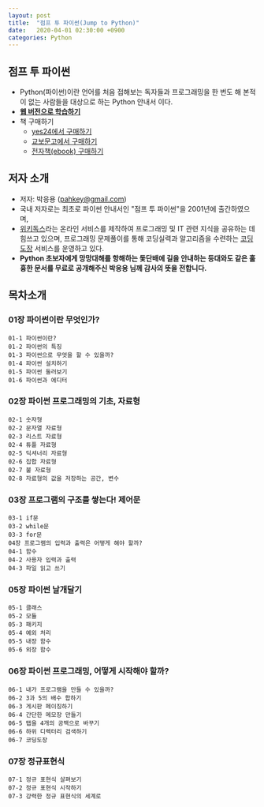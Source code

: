 ```yaml
---
layout: post
title:  "점프 투 파이썬(Jump to Python)"
date:   2020-04-01 02:30:00 +0900
categories: Python
---
```


## 점프 투 파이썬

- Python(파이썬)이란 언어를 처음 접해보는 독자들과 프로그래밍을 한 번도 해 본적이 없는 사람들을 대상으로 하는 Python 안내서 이다.
- **[웹 버전으로 학습하기](https://wikidocs.net/book/1)**
- 책 구매하기
  - [yes24에서 구매하기](http://www.yes24.com/Product/Goods/74419916)
  - [교보문고에서 구매하기](http://www.kyobobook.co.kr/product/detailViewKor.laf?mallGb=KOR&ejkGb=KOR&barcode=9791163030911)
  - [전자책(ebook) 구매하기](https://wikidocs.net/buy/1)

## 저자 소개

- 저자: 박응용 (pahkey@gmail.com)
- 국내 저자로는 최초로 파이썬 안내서인 "점프 투 파이썬"을 2001년에 출간하였으며,
- [위키독스](https://wikidocs.net)라는 온라인 서비스를 제작하여 프로그래밍 및 IT 관련 지식을 공유하는 데 힘쓰고 있으며, 프로그래밍 문제풀이를 통해 코딩실력과 알고리즘을 수련하는 [코딩도장](http://codingdojang.com) 서비스를 운영하고 있다.
- **Python 초보자에게 망망대해를 항해하는 돛단배에 길을 안내하는 등대와도 같은 훌흉한 문서를 무료로 공개해주신 박응용 님께 감사의 뜻을 전합니다.**

## 목차소개

### 01장 파이썬이란 무엇인가?

    01-1 파이썬이란?
    01-2 파이썬의 특징
    01-3 파이썬으로 무엇을 할 수 있을까?
    01-4 파이썬 설치하기
    01-5 파이썬 둘러보기
    01-6 파이썬과 에디터

### 02장 파이썬 프로그래밍의 기초, 자료형

    02-1 숫자형
    02-2 문자열 자료형
    02-3 리스트 자료형
    02-4 튜플 자료형
    02-5 딕셔너리 자료형
    02-6 집합 자료형
    02-7 불 자료형
    02-8 자료형의 값을 저장하는 공간, 변수

### 03장 프로그램의 구조를 쌓는다! 제어문

    03-1 if문
    03-2 while문
    03-3 for문
    04장 프로그램의 입력과 출력은 어떻게 해야 할까?
    04-1 함수
    04-2 사용자 입력과 출력
    04-3 파일 읽고 쓰기

### 05장 파이썬 날개달기

    05-1 클래스
    05-2 모듈
    05-3 패키지
    05-4 예외 처리
    05-5 내장 함수
    05-6 외장 함수

### 06장 파이썬 프로그래밍, 어떻게 시작해야 할까?

    06-1 내가 프로그램을 만들 수 있을까?
    06-2 3과 5의 배수 합하기
    06-3 게시판 페이징하기
    06-4 간단한 메모장 만들기
    06-5 탭을 4개의 공백으로 바꾸기
    06-6 하위 디렉터리 검색하기
    06-7 코딩도장

### 07장 정규표현식

    07-1 정규 표현식 살펴보기
    07-2 정규 표현식 시작하기
    07-3 강력한 정규 표현식의 세계로
